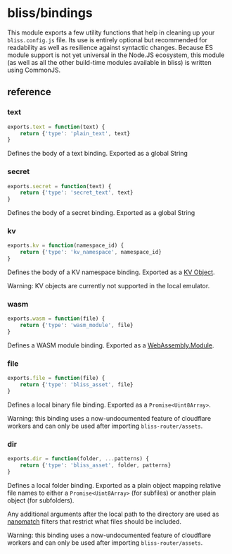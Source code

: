 # bliss/bindings

This module exports a few utility functions that help in cleaning up your
`bliss.config.js` file. Its use is entirely optional but recommended for
readability as well as resilience against syntactic changes. Because ES module
support is not yet universal in the Node.JS ecosystem, this module (as well as
all the other build-time modules available in bliss) is written using CommonJS.

## reference

### text
```js
exports.text = function(text) {
    return {'type': 'plain_text', text}
}
```
Defines the body of a text binding. Exported as a global String

### secret
```js
exports.secret = function(text) {
    return {'type': 'secret_text', text}
}
```
Defines the body of a secret binding. Exported as a global String

### kv
```js
exports.kv = function(namespace_id) {
    return {'type': 'kv_namespace', namespace_id}
}
```
Defines the body of a KV namespace binding. Exported as a
[KV Object](https://developers.cloudflare.com/workers/runtime-apis/kv).

Warning: KV objects are currently not supported in the local emulator.

### wasm
```js
exports.wasm = function(file) {
    return {'type': 'wasm_module', file}
}
```
Defines a WASM module binding. Exported as a
[WebAssembly.Module](https://developer.mozilla.org/en-US/docs/Web/JavaScript/Reference/Global_Objects/WebAssembly/Module).

### file
```js
exports.file = function(file) {
    return {'type': 'bliss_asset', file}
}
```
Defines a local binary file binding. Exported as a `Promise<Uint8Array>`.

Warning: this binding uses a now-undocumented feature of cloudflare workers and
can only be used after importing `bliss-router/assets`.

### dir
```js
exports.dir = function(folder, ...patterns) {
    return {'type': 'bliss_asset', folder, patterns}
}

```
Defines a local folder binding. Exported as a plain object mapping relative file
names to either a `Promise<Uint8Array>` (for subfiles) or another plain object
(for subfolders).

Any additional arguments after the local path to the directory are used as
[nanomatch](https://github.com/micromatch/nanomatch#features) filters that
restrict what files should be included.

Warning: this binding uses a now-undocumented feature of cloudflare workers and
can only be used after importing `bliss-router/assets`.
